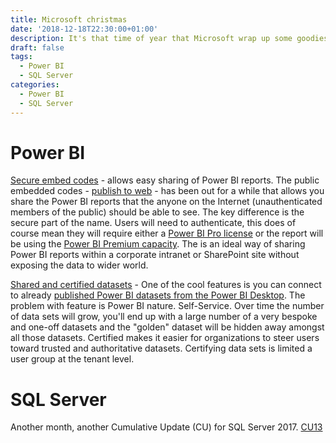 ```yaml
---
title: Microsoft christmas
date: '2018-12-18T22:30:00+01:00'
description: It's that time of year that Microsoft wrap up some goodies 
draft: false
tags: 
  - Power BI
  - SQL Server
categories:
  - Power BI
  - SQL Server
---
```


# Power BI
[Secure embed codes](https://docs.microsoft.com/en-us/business-applications-release-notes/October18/intelligence-platform/power-bi-service/secure-embed) - allows easy sharing of Power BI reports. The public embedded codes - [publish to web](https://docs.microsoft.com/en-us/power-bi/service-publish-to-web) - has been out for a while that allows you share the Power BI reports that the anyone on the Internet (unauthenticated members of the public) should be able to see. The key difference is the secure part of the name. Users will need to authenticate, this does of course mean they will require either a [Power BI Pro license](https://powerbi.microsoft.com/en-us/power-bi-pro/) or the report will be using the [Power BI Premium capacity](https://powerbi.microsoft.com/en-us/power-bi-premium/). The is an ideal way of sharing Power BI reports within a corporate intranet or SharePoint site without exposing the data to wider world.

[Shared and certified datasets](https://docs.microsoft.com/en-us/business-applications-release-notes/October18/intelligence-platform/power-bi-service/shared-certified-datasets) - One of the cool features is you can connect to already [published Power BI datasets from the Power BI Desktop](https://docs.microsoft.com/en-us/power-bi/desktop-report-lifecycle-datasets). The problem with feature is Power BI nature. Self-Service. Over time the number of data sets will grow, you'll end up with a large number of a very bespoke and one-off datasets and the "golden" dataset will be hidden away amongst all those datasets. Certified makes it easier for organizations to steer users toward trusted and authoritative datasets. Certifying data sets is limited a user group at the tenant level.

# SQL Server
Another month, another Cumulative Update (CU) for SQL Server 2017. [CU13](https://support.microsoft.com/en-us/help/4466404/cumulative-update-13-for-sql-server-2017)
